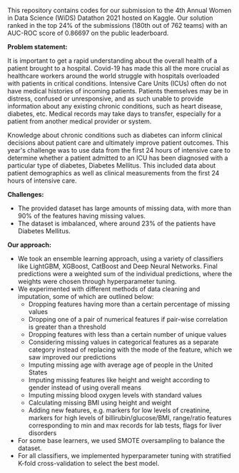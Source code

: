 This repository contains codes for our submission to the 4th Annual Women in Data Science (WiDS) Datathon 2021 hosted on Kaggle. Our solution ranked in the top 24% of the submissions (180th out of 762 teams) with an AUC-ROC score of 0.86697 on the public leaderboard.

**Problem statement:**

It is important to get a rapid understanding about the overall health of a patient brought to a hospital. Covid-19 has made this all the more crucial as healthcare workers around the world struggle with hospitals overloaded with patients in critical conditions. Intensive Care Units (ICUs) often do not have medical histories of incoming patients. Patients themselves may be in distress, confused or unresponsive, and as such unable to provide information about any existing chronic conditions, such as heart disease, diabetes, etc. Medical records may take days to transfer, especially for a patient from another medical provider or system.

Knowledge about chronic conditions such as diabetes can inform clinical decisions about patient care and ultimately improve patient outcomes. This year's challenge was to use data from the first 24 hours of intensive care to determine whether a patient admitted to an ICU has been diagnosed with a particular type of diabetes, Diabetes Mellitus. This included data about patient demographics as well as clinical measurements from the first 24 hours of intensive care.

**Challenges:**

- The provided dataset has large amounts of missing data, with more than 90% of the features having missing values.
- The dataset is imbalanced, where around 23% of the patients have Diabetes Mellitus.


**Our approach:**

* We took an ensemble learning approach, using a variety of classifiers like LightGBM, XGBoost, CatBoost and Deep Neural Networks. Final predictions were a weighted sum of the individual predictions, where the weights were chosen through hyperparameter tuning.
* We experimented with different methods of data cleaning and imputation, some of which are outlined below:
  - Dropping features having more than a certain percentage of missing values
  - Dropping one of a pair of numerical features if pair-wise correlation is greater than a threshold
  - Dropping features with less than a certain number of unique values
  - Considering missing values in categorical features as a separate category instead of replacing with the mode of the feature, which we saw improved our predictions
  - Imputing missing age with average age of people in the United States
  - Imputing missing features like height and weight according to gender instead of using overall means
  - Imputing missing blood oxygen levels with standard values
  - Calculating missing BMI using height and weight
  - Adding new features, e.g. markers for low levels of creatinine, markers for high levels of billirubin/glucose/BMI, range/ratio features corresponding to min and max records       for lab tests, flags for liver disorders
* For some base learners, we used SMOTE oversampling to balance the dataset.
* For all classifiers, we implemented hyperparameter tuning with stratified K-fold cross-validation to select the best model.
